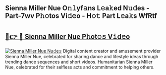 ## Sienna Miller Nue O𝚗𝚕yf𝚊ns L𝚎a𝚔ed N𝚞𝚍es - Part-7wv P𝚑𝚘tos Vi𝚍𝚎o - H𝚘𝚝 Part L𝚎a𝚔s WfRtf

# <h2><a href="http://kf66t6b.oniu.top/?m=Sienna+Miller+Nue">🔗👉 🔴 Sienna Miller Nue P𝚑ot𝚘𝚜 V𝚒d𝚎o</a></h2>

[![Sienna Miller Nue Nu𝚍e𝚜](https://i.imgur.com/0qMVB7G.gif)](http://kf66t6b.oniu.top/?m=Sienna+Miller+Nue)
Digital content creator and amusement provider Sienna Miller Nue, celebrated for sharing dance and lifestyle ideas through trending dance sequences and short videos. Humanitarian Sienna Miller Nue, celebrated for their selfless acts and commitment to helping others.  
